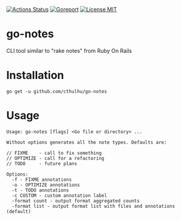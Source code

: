 [![Actions Status](https://github.com/cthulhu/go-notes/workflows/Go/badge.svg)](https://github.com/cthulhu/go-notes/actions)
  [![Goreport](https://goreportcard.com/badge/github.com/cthulhu/go-notes)](https://goreportcard.com/report/github.com/cthulhu/go-notes) [![License MIT](https://img.shields.io/badge/license-MIT-blue.svg)](https://raw.githubusercontent.com/cthulhu/go-notes/master/LICENSE)

# go-notes
CLI tool similar to "rake notes" from Ruby On Rails

# Installation

    go get -u github.com/cthulhu/go-notes

# Usage

    Usage: go-notes [flags] <Go file or directory> ...

    Without options generates all the note types. Defaults are:

    // FIXME    - call to fix something
    // OPTIMIZE - call for a refactoring
    // TODO     - future plans

    Options:
      -f - FIXME annotations
      -o - OPTIMIZE annotations
      -t - TODO annotations
      -c CUSTOM - custom annotation label
      -format count - output format aggregated counts
      -format list - output format list with files and annotations (default)
